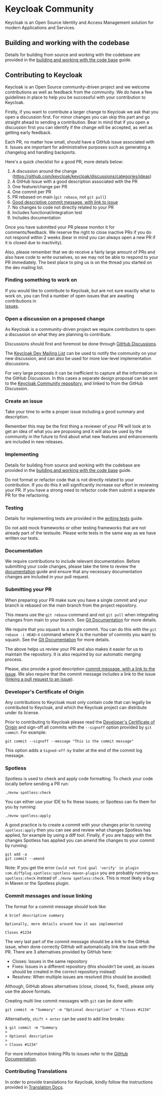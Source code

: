 # Keycloak Community

Keycloak is an Open Source Identity and Access Management solution for modern Applications and Services.

## Building and working with the codebase

Details for building from source and working with the codebase are provided in the [building and working with the code base](docs/building.md) guide.

## Contributing to Keycloak

Keycloak is an Open Source community-driven project and we welcome contributions as well as feedback from the community. We do have a few guidelines in place to help you be successful with your contribution to Keycloak.

Firstly, if you want to contribute a larger change to Keycloak we ask that you open a 
discussion first. For minor changes you can skip this part and go straight ahead to sending a contribution. Bear in mind that if you open a discussion first you can identify if the change will be accepted, as well as getting early feedback.  

Each PR, no matter how small, should have a GitHub issue associated with it.
Issues are important for administrative purposes such as generating a changelog and handling backports.

Here's a quick checklist for a good PR, more details below:

1. A discussion around the change (https://github.com/keycloak/keycloak/discussions/categories/ideas)
1. A GitHub Issue with a good description associated with the PR
1. One feature/change per PR
1. One commit per PR
1. PR rebased on main (`git rebase`, not `git pull`) 
1. [Good descriptive commit message, with link to issue](#commit-messages-and-issue-linking)
1. No changes to code not directly related to your PR
1. Includes functional/integration test
1. Includes documentation

Once you have submitted your PR please monitor it for comments/feedback. We reserve the right to close inactive PRs if
you do not respond within 2 weeks (bear in mind you can always open a new PR if it is closed due to inactivity).

Also, please remember that we do receive a fairly large amount of PRs and also have code to write ourselves, so we may
not be able to respond to your PR immediately. The best place to ping us is on the thread you started on the dev mailing list.

### Finding something to work on

If you would like to contribute to Keycloak, but are not sure exactly what to work on, you can find a number of open
issues that are awaiting contributions in  
[issues](https://github.com/keycloak/keycloak/issues).

### Open a discussion on a proposed change

As Keycloak is a community-driven project we require contributors to open a discussion on what they are planning to contribute.

Discussions should first and foremost be done through [GitHub Discussions](https://github.com/keycloak/keycloak/discussions/categories/ideas).

The [Keycloak Dev Mailing List](https://groups.google.com/forum/#!forum/keycloak-dev) can be used to notify the community on your new discussion, and can also be used for more low-level implementation discussions.

For very large proposals it can be inefficient to capture all the information in the GitHub Discussion. In this cases a separate design proposal can be sent to the [Keycloak Community repository](https://github.com/keycloak/keycloak-community/tree/main/design), and linked to from the GitHub Discussion.

### Create an issue

Take your time to write a proper issue including a good summary and description. 

Remember this may be the first thing a reviewer of your PR will look at to get an idea of what you are proposing 
and it will also be used by the community in the future to find about what new features and enhancements are included in 
new releases.

### Implementing

Details for building from source and working with the codebase are provided in the 
[building and working with the code base](docs/building.md) guide.

Do not format or refactor code that is not directly related to your contribution. If you do this it will significantly
increase our effort in reviewing your PR. If you have a strong need to refactor code then submit a separate PR for the
refactoring.

### Testing

Details for implementing tests are provided in the [writing tests](docs/tests-development.md) guide.

Do not add mock frameworks or other testing frameworks that are not already part of the testsuite. Please write tests
in the same way as we have written our tests.

### Documentation

We require contributions to include relevant documentation. Before submitting your code changes, please take the time to review the [documentation](docs/documentation/README.md) guide and ensure that any necessary documentation changes are included in your pull request.

### Submitting your PR

When preparing your PR make sure you have a single commit and your branch is rebased on the main branch from the 
project repository.

This means use the `git rebase` command and not `git pull` when integrating changes from main to your branch. See
[Git Documentation](https://git-scm.com/book/en/v2/Git-Branching-Rebasing) for more details.

We require that you squash to a single commit. You can do this with the `git rebase -i HEAD~X` command where X
is the number of commits you want to squash. See the [Git Documentation](https://git-scm.com/book/en/v2/Git-Tools-Rewriting-History)
for more details.

The above helps us review your PR and also makes it easier for us to maintain the repository. It is also required by
our automatic merging process. 

Please, also provide a good description [commit message, with a link to the issue](#commit-messages-and-issue-linking).
We also require that the commit message includes a link to the issue ([linking a pull request to an issue](https://docs.github.com/en/issues/tracking-your-work-with-issues/linking-a-pull-request-to-an-issue)).

### Developer's Certificate of Origin

Any contributions to Keycloak must only contain code that can legally be contributed to Keycloak, and which the Keycloak
project can distribute under its license.

Prior to contributing to Keycloak please read the [Developer's Certificate of Origin](https://developercertificate.org/)
and sign-off all commits with the `--signoff` option provided by `git commit`. For example:

```
git commit --signoff --message "This is the commit message"
```

This option adds a `Signed-off-by` trailer at the end of the commit log message.

### Spotless

Spotless is used to check and apply code formatting. To check your code locally before sending a PR run:

```
./mvnw spotless:check
```

You can either use your IDE to fix these issues; or Spotless can fix them for you by running:

```
./mvnw spotless:apply
```

A good practice is to create a commit with your changes prior to running `spotless:apply` then you can see and
review what changes Spotless has applied, for example by using a diff tool. Finally, if you are happy with the changes
Spotless has applied you can amend the changes to your commit by running:

```
git add -a
git commit --amend
```

Note: If you get the error `Could not find goal 'verify' in plugin com.diffplug.spotless:spotless-maven-plugin` you are
probably running `mvn spotless:check` instead of `./mvnw spotless:check`. This is most likely a bug in Maven or the 
Spotless plugin.
 
### Commit messages and issue linking

The format for a commit message should look like:

```
A brief descriptive summary

Optionally, more details around how it was implemented

Closes #1234
``` 

The very last part of the commit message should be a link to the GitHub issue, when done correctly GitHub will automatically link the issue with the PR. There are 3 alternatives provided by GitHub here:

* Closes: Issues in the same repository
* Fixes: Issues in a different repository (this shouldn't be used, as issues should be created in the correct repository instead)
* Resolves: When multiple issues are resolved (this should be avoided)

Although, GitHub allows alternatives (close, closed, fix, fixed), please only use the above formats.

Creating multi line commit messages with `git` can be done with:

```
git commit -m "Summary" -m "Optional description" -m "Closes #1234"
```

Alternatively, `shift + enter` can be used to add line breaks:

```
$ git commit -m "Summary
> 
> Optional description
> 
> Closes #1234"
```

For more information linking PRs to issues refer to the [GitHub Documentation](https://docs.github.com/en/issues/tracking-your-work-with-issues/linking-a-pull-request-to-an-issue).

### Contributing Translations

In order to provide translations for Keycloak, kindly follow the instructions provided in [Translation Docs](./docs/translation.md).
